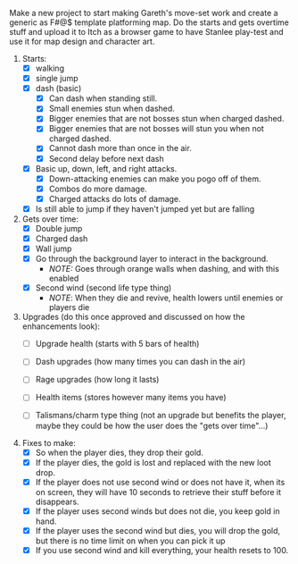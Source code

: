 Make a new project to start making Gareth's move-set work and create a generic as F#@$ template platforming map. Do the starts and gets overtime stuff and upload it to Itch as a browser game to have Stanlee play-test and use it for map design and character art.

1. Starts:
	- [x] walking 
	- [x] single jump 
	- [x] dash (basic) 
		- [x] Can dash when standing still.
		- [x] Small enemies stun when dashed.
		- [x] Bigger enemies that are not bosses stun when charged dashed.
		- [x] Bigger enemies that are not bosses will stun you when not charged dashed.
		- [x] Cannot dash more than once in the air.
		- [x] Second delay before next dash
	- [x] Basic up, down, left, and right attacks.
		- [x] Down-attacking enemies can make you pogo off of them.
		- [x] Combos do more damage.
		- [x] Charged attacks do lots of damage.
	- [x] Is still able to jump if they haven't jumped yet but are falling
2. Gets over time:
	- [x] Double jump
	- [x] Charged dash
	- [x] Wall jump
	- [x] Go through the background layer to interact in the background.
		- *NOTE:* Goes through orange walls when dashing, and with this enabled
	- [x] Second wind (second life type thing)
		- *NOTE*: When they die and revive, health lowers until enemies or players die

3. Upgrades (do this once approved and discussed on how the enhancements look):
	- [ ] Upgrade health (starts with 5 bars of health)
	- [ ] Dash upgrades (how many times you can dash in the air)
	- [ ] Rage upgrades (how long it lasts)
	- [ ] Health items (stores however many items you have)
	- [ ] Talismans/charm type thing (not an upgrade but benefits the player, maybe they could be how the user does the "gets over time"...)


4. Fixes to make:
	- [x] So when the player dies, they drop their gold.
	- [x] If the player dies, the gold is lost and replaced with the new loot drop.
	- [x] If the player does not use second wind or does not have it, when its on screen, they will have 10 seconds to retrieve their stuff before it disappears.
	- [x] If the player uses second winds but does not die, you keep gold in hand.
	- [x] If the player uses the second wind but dies, you will drop the gold, but there is no time limit on when you can pick it up
	- [x] If you use second wind and kill everything, your health resets to 100.

